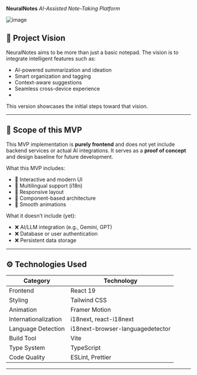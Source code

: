 **NeuralNotes**
*AI-Assisted Note-Taking Platform*

![image](https://github.com/user-attachments/assets/3e8f05d5-9f20-493f-8487-05b8e0577829)

## 🚀 Project Vision

NeuralNotes aims to be more than just a basic notepad. The vision is to integrate intelligent features such as:

- AI-powered summarization and ideation
- Smart organization and tagging
- Context-aware suggestions
- Seamless cross-device experience
- 
This version showcases the initial steps toward that vision.

---

## 🎯 Scope of this MVP

This MVP implementation is **purely frontend** and does not yet include backend services or actual AI integrations. It serves as a **proof of concept** and design baseline for future development.

What this MVP includes:

- 🔸 Interactive and modern UI
- 🔸 Multilingual support (i18n)
- 🔸 Responsive layout
- 🔸 Component-based architecture
- 🔸 Smooth animations

What it doesn’t include (yet):

- ❌ AI/LLM integration (e.g., Gemini, GPT)
- ❌ Database or user authentication
- ❌ Persistent data storage

---

## ⚙️ Technologies Used

| Category       | Technology                      |
|----------------|----------------------------------|
| Frontend       | React 19                         |
| Styling        | Tailwind CSS                     |
| Animation      | Framer Motion                    |
| Internationalization | i18next, react-i18next     |
| Language Detection | i18next-browser-languagedetector |
| Build Tool     | Vite                             |
| Type System    | TypeScript                       |
| Code Quality   | ESLint, Prettier                 |

---
